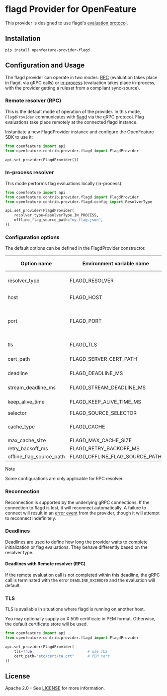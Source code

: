 # flagd Provider for OpenFeature

This provider is designed to use flagd's [evaluation protocol](https://github.com/open-feature/schemas/blob/main/protobuf/schema/v1/schema.proto).

## Installation

```
pip install openfeature-provider-flagd
```

## Configuration and Usage

The flagd provider can operate in two modes: [RPC](#remote-resolver-rpc) (evaluation takes place in flagd, via gRPC calls) or [in-process](#in-process-resolver) (evaluation takes place in-process, with the provider getting a ruleset from a compliant sync-source).

### Remote resolver (RPC)

This is the default mode of operation of the provider.
In this mode, `FlagdProvider` communicates with [flagd](https://github.com/open-feature/flagd) via the gRPC protocol.
Flag evaluations take place remotely at the connected flagd instance.

Instantiate a new FlagdProvider instance and configure the OpenFeature SDK to use it:

```python
from openfeature import api
from openfeature.contrib.provider.flagd import FlagdProvider

api.set_provider(FlagdProvider())
```

### In-process resolver

This mode performs flag evaluations locally (in-process).

```python
from openfeature import api
from openfeature.contrib.provider.flagd import FlagdProvider
from openfeature.contrib.provider.flagd.config import ResolverType

api.set_provider(FlagdProvider(
    resolver_type=ResolverType.IN_PROCESS,
    offline_flag_source_path="my-flag.json",
))
```

### Configuration options

The default options can be defined in the FlagdProvider constructor.

| Option name              | Environment variable name      | Type & Values              | Default                       | Compatible resolver |
|--------------------------|--------------------------------|----------------------------|-------------------------------|---------------------|
| resolver_type            | FLAGD_RESOLVER                 | enum - `rpc`, `in-process` | rpc                           |                     |
| host                     | FLAGD_HOST                     | str                        | localhost                     | rpc & in-process    |
| port                     | FLAGD_PORT                     | int                        | 8013 (rpc), 8015 (in-process) | rpc & in-process    |
| tls                      | FLAGD_TLS                      | bool                       | false                         | rpc & in-process    |
| cert_path                | FLAGD_SERVER_CERT_PATH         | String                     | null                          | rpc & in-process    |
| deadline                 | FLAGD_DEADLINE_MS              | int                        | 500                           | rpc & in-process    |
| stream_deadline_ms       | FLAGD_STREAM_DEADLINE_MS       | int                        | 600000                        | rpc & in-process    |
| keep_alive_time          | FLAGD_KEEP_ALIVE_TIME_MS       | int                        | 0                             | rpc & in-process    |
| selector                 | FLAGD_SOURCE_SELECTOR          | str                        | null                          | in-process          |
| cache_type               | FLAGD_CACHE                    | enum - `lru`, `disabled`   | lru                           | rpc                 |
| max_cache_size           | FLAGD_MAX_CACHE_SIZE           | int                        | 1000                          | rpc                 |
| retry_backoff_ms         | FLAGD_RETRY_BACKOFF_MS         | int                        | 1000                          | rpc                 |
| offline_flag_source_path | FLAGD_OFFLINE_FLAG_SOURCE_PATH | str                        | null                          | in-process          |

<!-- not implemented
| target_uri               | FLAGD_TARGET_URI               | alternative to host/port, supporting custom name resolution | string    | null                | rpc & in-process |
| socket_path              | FLAGD_SOCKET_PATH              | alternative to host port, unix socket                       | String    | null                | rpc & in-process |
| context_enricher         | -                              | sync-metadata to evaluation context mapping function        | function  | identity function   | in-process       |
| offline_pollIntervalMs   | FLAGD_OFFLINE_POLL_MS          | poll interval for reading offlineFlagSourcePath             | int       | 5000                | in-process       |
 -->

> [!NOTE]
> Some configurations are only applicable for RPC resolver.

<!--
### Unix socket support
Unix socket communication with flagd is facilitated by usaging of the linux-native `epoll` library on `linux-x86_64`
only (ARM support is pending the release of `netty-transport-native-epoll` v5).
Unix sockets are not supported on other platforms or architectures.
-->

### Reconnection

Reconnection is supported by the underlying gRPC connections.
If the connection to flagd is lost, it will reconnect automatically.
A failure to connect will result in an [error event](https://openfeature.dev/docs/reference/concepts/events#provider_error) from the provider, though it will attempt to reconnect indefinitely.

### Deadlines

Deadlines are used to define how long the provider waits to complete initialization or flag evaluations.
They behave differently based on the resolver type.

#### Deadlines with Remote resolver (RPC)

If the remote evaluation call is not completed within this deadline, the gRPC call is terminated with the error `DEADLINE_EXCEEDED`
and the evaluation will default.

### TLS

TLS is available in situations where flagd is running on another host.


You may optionally supply an X.509 certificate in PEM format. Otherwise, the default certificate store will be used.

```python
from openfeature import api
from openfeature.contrib.provider.flagd import FlagdProvider

api.set_provider(FlagdProvider(
    tls=True,                        # use TLS
    cert_path="etc/cert/ca.crt"      # PEM cert
))
```

## License

Apache 2.0 - See [LICENSE](./LICENSE) for more information.
